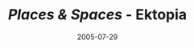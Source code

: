 ---
date: 2005-07-29
title: "*Places & Spaces* - Ektopia" 
source: Ektopia Blog
sourceUrl: http://www.ektopia.co.uk/ektopia/archives/2005/07/29/places-spaces
pdfLink: 20050729-borner-exhibit-ektopia.pdf
---